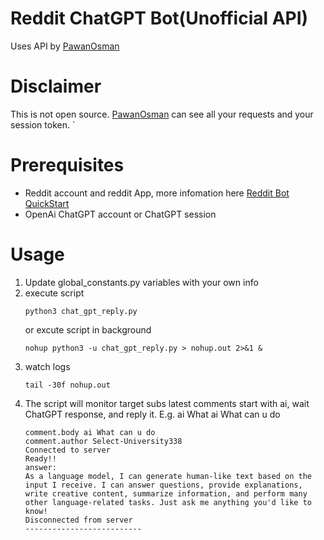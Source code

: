 # Reddit ChatGPT Bot(Unofficial API)
Uses API by [PawanOsman](https://github.com/PawanOsman/PyGPT)

# Disclaimer
This is not open source. [PawanOsman](https://github.com/PawanOsman/) can see all your requests and your session token.
`
# Prerequisites
- Reddit account and reddit App, more infomation here [Reddit Bot QuickStart](https://praw.readthedocs.io/en/stable/getting_started/quick_start.html)
- OpenAi ChatGPT account or ChatGPT session

# Usage
1. Update global_constants.py variables with your own info
2. execute script
    ```
    python3 chat_gpt_reply.py
    ```
    or excute script in background
    ```
    nohup python3 -u chat_gpt_reply.py > nohup.out 2>&1 &
    ```
3. watch logs
    ```
    tail -30f nohup.out
    ```
4. The script will monitor target subs latest comments start with ai, wait ChatGPT response, and reply it. E.g. ai What ai What can u do
    ```
    comment.body ai What can u do
    comment.author Select-University338
    Connected to server
    Ready!!
    answer:
    As a language model, I can generate human-like text based on the input I receive. I can answer questions, provide explanations, write creative content, summarize information, and perform many other language-related tasks. Just ask me anything you'd like to know!
    Disconnected from server
    --------------------------
    ```

